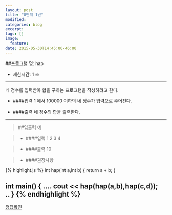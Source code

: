 ```yaml
---
layout: post
title: "8단계 1번"
modified:
categories: blog
excerpt:
tags: []
image:
  feature:
date: 2015-05-30T14:45:00-46:00
---
```


##프로그램 명: hap
- 제한시간: 1 초

----------------------
네 정수를 입력받아 합을 구하는 프로그램을 작성하려고 한다.
- ####입력
1 에서 100000 이하의 네 정수가 입력으로 주어진다.

- ####출력
네 정수의 합을 출력한다.

---------
> ##입출력 예


>- ####입력
1 2 3 4



>- ####출력
10


>- ####권장사항

{% highlight.js %}
int hap(int a,int b)
{
   return a + b;
}

int main()
{
   ....
   cout << hap(hap(a,b),hap(c,d));  
   ..
}
{% endhighlight %}
---------------
[정답확인]


[정답확인]: http://183.106.113.109/judgeonline/showmessage.php?pname=hap


[jekyll-gh]: https://github.com/jekyll/jekyll
[jekyll]:    http://jekyllrb.com